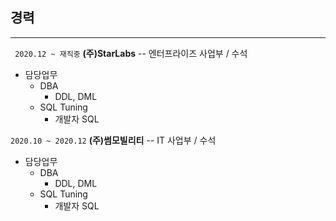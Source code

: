 ## 경력<br>
-----------
``` 2020.12 ~ 재직중``` **(주)StarLabs**   -- 엔터프라이즈 사업부 / 수석

 * 담당업무
   - DBA
     + DDL, DML
   - SQL Tuning
     + 개발자 SQL

``` 2020.10 ~ 2020.12 ``` **(주)썸모빌리티** -- IT 사업부 / 수석
 
 * 담당업무
   - DBA
     + DDL, DML
   - SQL Tuning
     + 개발자 SQL